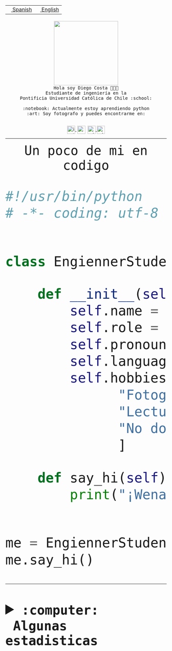 <table border="0"  align="right">
 <tr><td><a href="README.md"><img src="https://upload.wikimedia.org/wikipedia/commons/thumb/8/89/Bandera_de_Espa%C3%B1a.svg/1200px-Bandera_de_Espa%C3%B1a.svg.png" height="10"> Spanish</a></td>
 <td><a href="README.en.md"><img src="https://upload.wikimedia.org/wikipedia/commons/a/a4/Flag_of_the_United_States.svg" height="10"> English</a></td></tr>
</table><br><br><br>


<p align="center">
  <img src="https://github.com/diegocostares/diegocostares/blob/main/Images/aaa2.gif?raw=true" height="200px" weight="200px">
  <br><samp>
    Hola soy Diego Costa 👨🏻‍💻<br>
    Estudiante de ingeniería en la <br>
    Pontificia Universidad Católica de Chile :school:<br>
  <br>
    :notebook: Actualmente estoy aprendiendo python <br>
    :art: Soy fotografo y puedes encontrarme en: <br>
  <br></samp>
  
</p>

<p align="center">
   <a href="https://instagram.com/diegocosta_no" target="blank">
    <img 
    align="center" src="https://cdn.jsdelivr.net/npm/simple-icons@3.0.1/icons/instagram.svg" alt="instagram" height="25px" width="25px" />
  </a>
  <a style="border: 3px solid; color: white;"href="https://t.me/diegocosta_no" target="blank">
  <img
  align="center" alt="Telegram" width="25px" src="https://icons-for-free.com/iconfiles/png/512/Telegram-1324888767380505522.png" />
</a>
<a href="https://api.whatsapp.com/send?phone=56971897835&text=Hola!" target="blank">
  <img
  align="center" alt="wtsp" width="25px" src="https://img.icons8.com/pastel-glyph/2x/whatsapp--v2.png" />
</a>
<a href="https://www.linkedin.com/in/diego-costa-786249213/" target="blank">
  <img
  align="center" alt="wtsp" width="25px" src="https://img.icons8.com/metro/452/linkedin.png" />
</a>

  </a>
</p>

---


<p align="center"><font size="25"><samp>Un poco de mi en codigo</samp></front></p>


```python
#!/usr/bin/python
# -*- coding: utf-8 -*-


class EngiennerStudent:

    def __init__(self):
        self.name = "Diego Costa"
        self.role = "Estudiante"
        self.pronouns = "he/him"
        self.language_spoken = ["es_CL", "en_US"]
        self.hobbies = [
              "Fotografia",
              "Lectura",
              "No dormir",
              ]

    def say_hi(self):
        print("¡Wena mundo!")


me = EngiennerStudent()
me.say_hi()
```
---
<details>
  <summary><b><samp>:computer: &nbsp;Algunas estadisticas</samp></b></summary>
  <br/></p>

<!--START_SECTION:waka-->
![Code Time](http://img.shields.io/badge/Code%20Time-985%20hrs%2027%20mins-blue)

**Soy nocturno 🦉** 

```text
🌞 Mañana                 20 commits          ░░░░░░░░░░░░░░░░░░░░░░░░░   00.67 % 
🌆 Día                    903 commits         ████████░░░░░░░░░░░░░░░░░   30.47 % 
🌃 Tarde                  1335 commits        ███████████░░░░░░░░░░░░░░   45.04 % 
🌙 Noche                  706 commits         ██████░░░░░░░░░░░░░░░░░░░   23.82 % 
```
📅 **Soy más productivo los Martes** 

```text
Lunes                    451 commits         ████░░░░░░░░░░░░░░░░░░░░░   15.22 % 
Martes                   573 commits         █████░░░░░░░░░░░░░░░░░░░░   19.33 % 
Miércoles                380 commits         ███░░░░░░░░░░░░░░░░░░░░░░   12.82 % 
Jueves                   441 commits         ████░░░░░░░░░░░░░░░░░░░░░   14.88 % 
Viernes                  433 commits         ████░░░░░░░░░░░░░░░░░░░░░   14.61 % 
Sábado                   228 commits         ██░░░░░░░░░░░░░░░░░░░░░░░   07.69 % 
Domingo                  458 commits         ████░░░░░░░░░░░░░░░░░░░░░   15.45 % 
```


📊 **Esta semana me dediqué a** 

```text
🐱‍💻 Proyectos: 
2023-1-S4-Grupo2-Scraper 22 hrs 22 mins      ██████████████░░░░░░░░░░░   57.05 % 
server respaldlo         4 hrs 16 mins       ███░░░░░░░░░░░░░░░░░░░░░░   10.89 % 
Index-capstone           4 hrs 9 mins        ███░░░░░░░░░░░░░░░░░░░░░░   10.62 % 
Tarea2                   3 hrs 40 mins       ██░░░░░░░░░░░░░░░░░░░░░░░   09.35 % 
2023-1-S4-Grupo2-Backend 1 hr 47 mins        █░░░░░░░░░░░░░░░░░░░░░░░░   04.56 % 
```


 Last Updated on 28/05/2023 22:17:27 UTC
<!--END_SECTION:waka-->
  
  

<p align="center"> <img src="https://github-readme-stats.vercel.app/api?username=diegocostares&show_icons=true&theme=ayu-mirage" alt="abhisheknaiidu" /></p>
 
</details>
